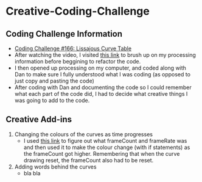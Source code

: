 # Creative-Coding-Challenge
<body>
  
 ## Coding Challenge Information
  * [Coding Challenge #166: Lissajous Curve Table](https://thecodingtrain.com/CodingChallenges/116-lissajous.html) 
  * After watching the video, I visited [this link](https://happycoding.io/tutorials/processing/) 
    to brush up on my processing information before beggining to refactor the code.
  * I then opened up processing on my computer, and coded along with Dan to make sure I fully understood what I was
    coding (as opposed to just copy and pasting the code)
  * After coding with Dan and documenting the code so I could remember what each part of the code did, I had to decide
    what creative things I was going to add to the code. 
 
 ## Creative Add-ins
  1) Changing the colours of the curves as time progresses
        * I used [this link](https://processing.org/reference/frameCount.html) to figure out what frameCount and frameRate 
          was and then used it to make the colour change (with if statements) as the frameCount got higher. Remembering that
          when the curve drawing reset, the frameCount also had to be reset. 
  2) Adding words behind the curves 
        * bla bla
</body>
